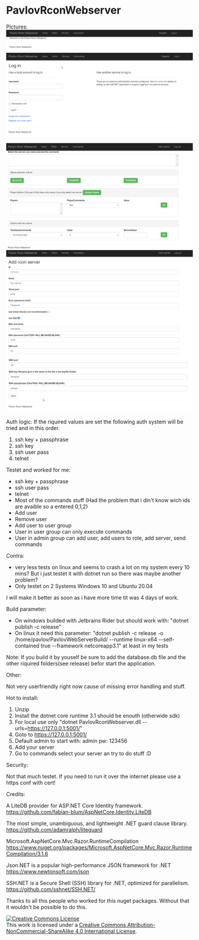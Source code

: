 # PavlovRconWebserver

Pictures:
![Index](https://github.com/devinSpitz/PavlovRconWebserver/blob/master/Pictures/Index.png?raw=true)
![Login](https://github.com/devinSpitz/PavlovRconWebserver/blob/master/Pictures/Login.png?raw=true)
![Commands](https://github.com/devinSpitz/PavlovRconWebserver/blob/master/Pictures/Commands.png?raw=true)
![AddServerPart1](https://github.com/devinSpitz/PavlovRconWebserver/blob/master/Pictures/AddServerPart1.png?raw=true)
![AddServerPart1](https://github.com/devinSpitz/PavlovRconWebserver/blob/master/Pictures/AddServerPart2.png?raw=true)


Auth logic:
If the riquired values are set the following auth system will be tried and in this order.

1. ssh key + passphrase
2. ssh key
3. ssh user pass
4. telnet

Testet and worked for me:

- ssh key + passphrase
- ssh user pass
- telnet
- Most of the commands stuff (Had the problem that i din't know wich ids are avaible so a entered 0,1,2)
- Add user
- Remove user
- Add user to user group
- User in user group can only execute commands
- User in admin group can add user, add users to role, add server, send commands

Contra:

- very less tests on linux and seems to crash a lot on my system every 10 mins? But i just testet it with dotnet run so there was maybe another problem?
- Only testet on 2 Systems Windows 10 and Ubuntu 20.04

I will make it better as soon as i have more time tit was 4 days of work.

Build parameter:

- On windows builded with Jetbrains Rider but should work with: "dotnet publish -c release"  
- On linux it need this parameter:  "dotnet publish -c release -o /home/pavlov/PavlovWebServerBuild/ --runtime linux-x64 --self-contained true --framework netcoreapp3.1" at least in my tests

Note: 
If you build it by youself be sure to add the database.db file and the other riquired folders(see release) befor start the application.

Other:

Not very userfriendly right now cause of missing error handling and stuff.

Hot to install:
1. Unzip  
2. Install the dotnet core runtime 3.1 should be enouth (otherwide sdk)  
3. For local use only "dotnet PavlovRconWebserver.dll --urls=https://127.0.0.1:5001/"  
4. Goto to https://127.0.0.1:5001/  
5. Default admin to start with: admin pw: 123456  
6. Add your server  
7. Go to commands select your server an try to do stuff :D  


Security:

Not that much testet.
If you need to run it over the internet please use a https conf with cert!

Credits: 

A LiteDB provider for ASP.NET Core Identity framework.
https://github.com/fabian-blum/AspNetCore.Identity.LiteDB 

The most simple, unambiguous, and lightweight .NET guard clause library.
https://github.com/adamralph/liteguard

Microsoft.AspNetCore.Mvc.Razor.RuntimeCompilation
https://www.nuget.org/packages/Microsoft.AspNetCore.Mvc.Razor.RuntimeCompilation/3.1.6

Json.NET is a popular high-performance JSON framework for .NET
https://www.newtonsoft.com/json

SSH.NET is a Secure Shell (SSH) library for .NET, optimized for parallelism.
https://github.com/sshnet/SSH.NET/

Thanks to all this people who worked for this nuget packages. Without that it wouldn't be possible to do this.




<a rel="license" href="http://creativecommons.org/licenses/by-nc-sa/4.0/"><img alt="Creative Commons License" style="border-width:0" src="https://i.creativecommons.org/l/by-nc-sa/4.0/88x31.png" /></a><br />This work is licensed under a <a rel="license" href="http://creativecommons.org/licenses/by-nc-sa/4.0/">Creative Commons Attribution-NonCommercial-ShareAlike 4.0 International License</a>.
